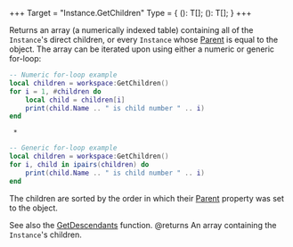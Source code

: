 +++
Target = "Instance.GetChildren"
Type = { <T extends Instance = Instance>(): T[]; <T extends Instance = Instance>(): T[]; }
+++

Returns an array (a numerically indexed table) containing all of the `Instance`'s direct children, or every `Instance` whose [Parent](https://developer.roblox.com/api-reference/property/Instance/Parent) is equal to the object. The array can be iterated upon using either a numeric or generic for-loop:```lua-- Numeric for-loop examplelocal children = workspace:GetChildren()for i = 1, #children do	local child = children[i]	print(child.Name .. " is child number " .. i)end```	 *```lua-- Generic for-loop examplelocal children = workspace:GetChildren()for i, child in ipairs(children) do	print(child.Name .. " is child number " .. i)end```The children are sorted by the order in which their [Parent](https://developer.roblox.com/api-reference/property/Instance/Parent) property was set to the object.See also the [GetDescendants](https://developer.roblox.com/api-reference/function/Instance/GetDescendants) function.@returns An array containing the `Instance`'s children.